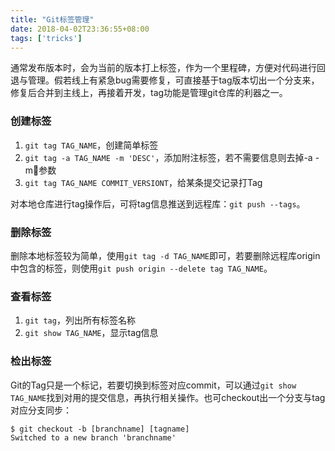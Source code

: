 ```yaml
---
title: "Git标签管理"
date: 2018-04-02T23:36:55+08:00
tags: ['tricks']
---
```


通常发布版本时，会为当前的版本打上标签，作为一个里程碑，方便对代码进行回退与管理。假若线上有紧急bug需要修复，可直接基于tag版本切出一个分支来，修复后合并到主线上，再接着开发，tag功能是管理git仓库的利器之一。

### 创建标签
1. `git tag TAG_NAME`，创建简单标签
2. `git tag -a TAG_NAME -m 'DESC'`，添加附注标签，若不需要信息则去掉-a -m参数
3. `git tag TAG_NAME COMMIT_VERSIONT`，给某条提交记录打Tag

对本地仓库进行tag操作后，可将tag信息推送到远程库：`git push --tags`。

### 删除标签
删除本地标签较为简单，使用`git tag -d TAG_NAME`即可，若要删除远程库origin中包含的标签，则使用`git push origin --delete tag TAG_NAME`。

### 查看标签
1. `git tag`，列出所有标签名称
2. `git show TAG_NAME`，显示tag信息

### 检出标签
Git的Tag只是一个标记，若要切换到标签对应commit，可以通过`git show TAG_NAME`找到对用的提交信息，再执行相关操作。也可checkout出一个分支与tag对应分支同步：
```
$ git checkout -b [branchname] [tagname]
Switched to a new branch 'branchname'
```
